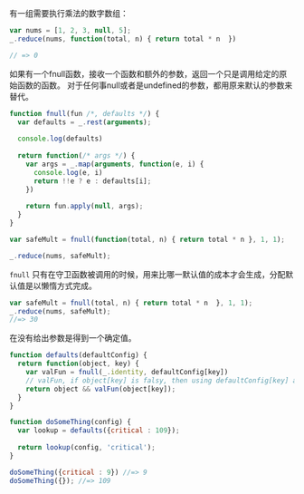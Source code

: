 有一组需要执行乘法的数字数组：

```javascript
var nums = [1, 2, 3, null, 5];
_.reduce(nums, function(total, n) { return total * n  })

// => 0
```

如果有一个fnull函数，接收一个函数和额外的参数，返回一个只是调用给定的原始函数的函数。
对于任何事null或者是undefined的参数，都用原来默认的参数来替代。

```javascript
function fnull(fun /*, defaults */) {
  var defaults = _.rest(arguments);
  
  console.log(defaults)
  
  return function(/* args */) {
    var args = _.map(arguments, function(e, i) {
      console.log(e, i)
      return !!e ? e : defaults[i];
    })
    
    return fun.apply(null, args);
  }
}

var safeMult = fnull(function(total, n) { return total * n }, 1, 1);

_.reduce(nums, safeMult);
```
`fnull` 只有在守卫函数被调用的时候，用来比哪一默认值的成本才会生成，分配默认值是以懒惰方式完成。

```javascript
var safeMult = fnull(total, n) { return total * n  }, 1, 1);
_.reduce(nums, safeMult);
//=> 30
```

在没有给出参数是得到一个确定值。

```javascript
function defaults(defaultConfig) {
  return function(object, key) {
    var valFun = fnull(_.identity, defaultConfig[key])
    // valFun, if object[key] is falsy, then using defaultConfig[key] as defualt value
    return object && valFun(object[key]);
  }
}

function doSomeThing(config) {
  var lookup = defaults({critical : 109});
  
  return lookup(config, 'critical');
}

doSomeThing({critical : 9}) //=> 9
doSomeThing({}); //=> 109
```
